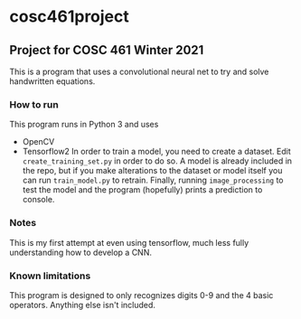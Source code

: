# cosc461project
## Project for COSC 461 Winter 2021
This is a program that uses a convolutional neural net to try and solve handwritten equations.
### How to run
This program runs in Python 3 and uses
* OpenCV
* Tensorflow2
In order to train a model, you need to create a dataset. Edit `create_training_set.py` in order to do so.
A model is already included in the repo, but if you make alterations to the dataset or model itself you can run `train_model.py` to retrain.
Finally, running `image_processing` to test the model and the program (hopefully) prints a prediction to console.
### Notes
This is my first attempt at even using tensorflow, much less fully understanding how to develop a CNN.
### Known limitations
This program is designed to only recognizes digits 0-9 and the 4 basic operators. Anything else isn't included.
